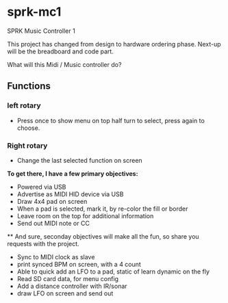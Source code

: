 # sprk-mc1
SPRK Music Controller 1

This project has changed from design to hardware ordering phase.
Next-up will be the breadboard and code part.

What will this Midi / Music controller do?

## Functions
### left rotary
- Press once to show menu on top half turn to select, press again to choose.

### Right rotary
- Change the last selected function on screen


**To get there, I have a few primary objectives:**
- Powered via USB
- Advertise as MIDI HID device via USB
- Draw 4x4 pad on screen
- When a pad is selected, mark it, by re-color the fill or border
- Leave room on the top for additional information
- Send out MIDI note or CC

** And sure, seconday objectives will make all the fun, so share you requests with the project.
- Sync to MIDI clock as slave
- print synced BPM on screen, with a 4 count
- Able to quick add an LFO to a pad, static of learn dynamic on the fly
- Read SD card data, for menu config
- Add a distance controller with IR/sonar
- draw LFO on screen and send out

